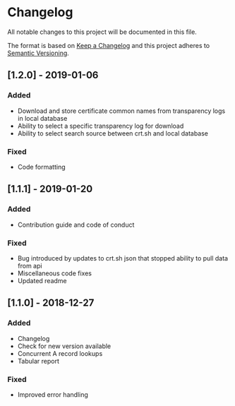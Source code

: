 # Changelog

All notable changes to this project will be documented in this file.

The format is based on [Keep a Changelog](http://keepachangelog.com/en/1.0.0/)
and this project adheres to [Semantic Versioning](http://semver.org/spec/v2.0.0.html).

## [1.2.0] - 2019-01-06

### Added

- Download and store certificate common names from transparency logs in local database
- Ability to select a specific transparency log for download
- Ability to select search source between crt.sh and local database

### Fixed

- Code formatting

## [1.1.1] - 2019-01-20

### Added

- Contribution guide and code of conduct

### Fixed

- Bug introduced by updates to crt.sh json that stopped ability to pull data from api
- Miscellaneous code fixes
- Updated readme

## [1.1.0] - 2018-12-27

### Added

- Changelog
- Check for new version available
- Concurrent A record lookups
- Tabular report

### Fixed

- Improved error handling
